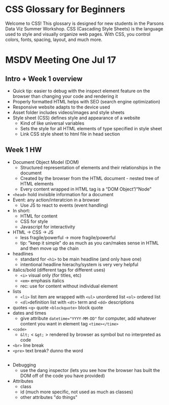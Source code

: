 # CSS Glossary for Beginners

Welcome to CSS! This glossary is designed for new students in the Parsons Data Viz Summer Workshop. CSS (Cascading Style Sheets) is the language used to style and visually organize web pages. With CSS, you control colors, fonts, spacing, layout, and much more.

# MSDV Meeting One Jul 17
## Intro + Week 1 overview
- Quick tip: easier to debug with the inspect element feature on the browser than changing your code and rendering it 
- Properly formatted HTML helps with SEO (search engine optimization)
- Responsive website adapts to the device used
- Asset folder includes videos/images and style sheets
- Style sheet (CSS) defines style and appearance of a website 
    - Kind of like universal variables
    - Sets the style for all HTML elements of type specified in style sheet
    - Link CSS style sheet to html file in head section
## Week 1 HW
- Document Object Model (DOM)
    - Structured representation of elements and their relationships in the document
    - Created by the browser from the HTML document - nested tree of HTML elements
    - Every content wrapped in HTML tag is a “DOM Object”/“Node”
- `<head>` hold invisible information for a document
- Event: any action/interatcion in a browser
    - Use JS to react to events (event handling)
- In short:
    - HTML for content
    - CSS for style
    - Javascript for interactivity
- HTML -> CSS -> JS
    - less fragile/powerful -> more fragile/powerful
    - tip: "keep it simple" do as much as you can/makes sense in HTML and then move up the chain
- headlines
    - standard for `<h1>` to be main headline (and only have one)
    - intentional headline hierachy/system is very very helpful
- italics/bold (different tags for different uses)
    - `<i>` visual only (for titles, etc)
    - `<em>` emphasis italics
    - rec: use for content without individual element
- lists
    - `<li>` list item are wrapped with `<ul>` unordered list `<ol>` ordered list 
    - `<dl>`definition list with `<dt>` term and `<dd>` descriptions
- quotes `<q>` quote `<blockquote>` block quote
- dates and times
    - give attribute `datetime="YYYY-MM-DD"` for computer, add whatever content you want in element tag `<time></time>`
- `<code>`
    - `&lt;` < `&gt;` > rendered by browser as symbol but no interpreted as code
- `<br>` line break
- `<pre>` text break? dunno the word

<pre></pre>

- Debugging
    - use the dang inspector (lets you see how the browser has built the DOM off of the code you have provided)
- Attributes
    - class
    - id (much more specific, not used as much as classes)
    - other attributes "do things"

    
